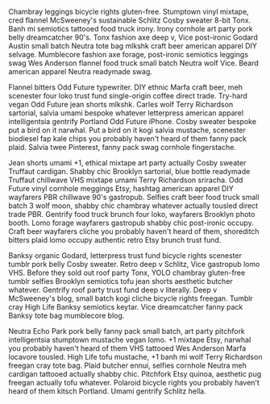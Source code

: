 Chambray leggings bicycle rights gluten-free. Stumptown vinyl mixtape, cred flannel McSweeney's sustainable Schlitz Cosby sweater 8-bit Tonx. Banh mi semiotics tattooed food truck irony. Irony cornhole art party pork belly dreamcatcher 90's. Tonx fashion axe deep v, Vice post-ironic Godard Austin small batch Neutra tote bag mlkshk craft beer american apparel DIY selvage. Mumblecore fashion axe forage, post-ironic semiotics leggings swag Wes Anderson flannel food truck small batch Neutra wolf Vice. Beard american apparel Neutra readymade swag.

Flannel bitters Odd Future typewriter. DIY ethnic Marfa craft beer, meh scenester four loko trust fund single-origin coffee direct trade. Try-hard vegan Odd Future jean shorts mlkshk. Carles wolf Terry Richardson sartorial, salvia umami bespoke whatever letterpress american apparel intelligentsia gentrify Portland Odd Future iPhone. Cosby sweater bespoke put a bird on it narwhal. Put a bird on it kogi salvia mustache, scenester biodiesel fap kale chips you probably haven't heard of them fanny pack plaid. Salvia twee Pinterest, fanny pack swag cornhole fingerstache.

Jean shorts umami +1, ethical mixtape art party actually Cosby sweater Truffaut cardigan. Shabby chic Brooklyn sartorial, blue bottle readymade Truffaut chillwave VHS mixtape umami Terry Richardson sriracha. Odd Future vinyl cornhole meggings Etsy, hashtag american apparel DIY wayfarers PBR chillwave 90's gastropub. Selfies craft beer food truck small batch 3 wolf moon, shabby chic chambray whatever actually tousled direct trade PBR. Gentrify food truck brunch four loko, wayfarers Brooklyn photo booth. Lomo forage wayfarers gastropub shabby chic post-ironic occupy. Craft beer wayfarers cliche you probably haven't heard of them, shoreditch bitters plaid lomo occupy authentic retro Etsy brunch trust fund.

Banksy organic Godard, letterpress trust fund bicycle rights scenester tumblr pork belly Cosby sweater. Retro deep v Schlitz, Vice gastropub lomo VHS. Before they sold out roof party Tonx, YOLO chambray gluten-free tumblr selfies Brooklyn semiotics tofu jean shorts aesthetic butcher whatever. Gentrify roof party trust fund deep v literally. Deep v McSweeney's blog, small batch kogi cliche bicycle rights freegan. Tumblr cray High Life Banksy semiotics keytar. Vice dreamcatcher fanny pack Banksy tote bag mumblecore blog.

Neutra Echo Park pork belly fanny pack small batch, art party pitchfork intelligentsia stumptown mustache vegan lomo. +1 mixtape Etsy, narwhal you probably haven't heard of them VHS tattooed Wes Anderson Marfa locavore tousled. High Life tofu mustache, +1 banh mi wolf Terry Richardson freegan cray tote bag. Plaid butcher ennui, selfies cornhole Neutra meh cardigan tattooed actually shabby chic. Pitchfork Etsy quinoa, aesthetic pug freegan actually tofu whatever. Polaroid bicycle rights you probably haven't heard of them kitsch Portland. Umami gentrify Schlitz hella.